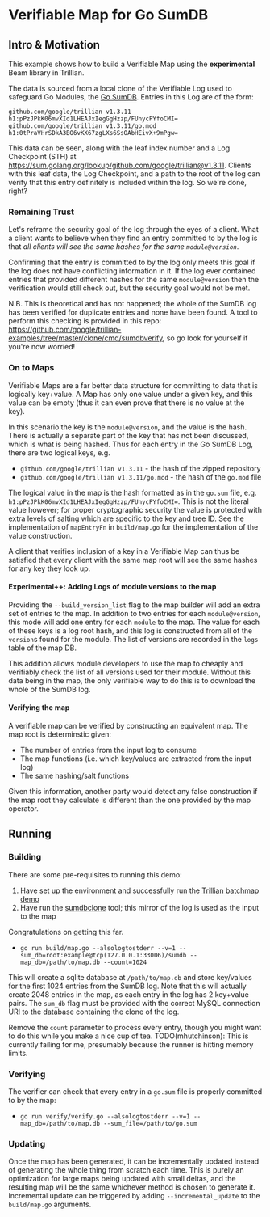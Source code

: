 # Verifiable Map for Go SumDB

## Intro & Motivation

This example shows how to build a Verifiable Map using the **experimental** Beam library in Trillian.

The data is sourced from a local clone of the Verifiable Log used to safeguard Go Modules, the
[Go SumDB](https://blog.golang.org/module-mirror-launch).
Entries in this Log are of the form:

```
github.com/google/trillian v1.3.11 h1:pPzJPkK06mvXId1LHEAJxIegGgHzzp/FUnycPYfoCMI=
github.com/google/trillian v1.3.11/go.mod h1:0tPraVHrSDkA3BO6vKX67zgLXs6SsOAbHEivX+9mPgw=
```

This data can be seen, along with the leaf index number and a Log Checkpoint (STH) at https://sum.golang.org/lookup/github.com/google/trillian@v1.3.11.
Clients with this leaf data, the Log Checkpoint, and a path to the root of the log can verify that this entry definitely is included within the log.
So we're done, right?

### Remaining Trust
Let's reframe the security goal of the log through the eyes of a client.
What a client wants to believe when they find an entry committed to by the log is that *all clients will see the same hashes for the same `module@version`*.

Confirming that the entry is committed to by the log only meets this goal if the log does not have conflicting information in it.
If the log ever contained entries that provided different hashes for the same `module@version` then the verification would still check out, but the security goal would not be met.

N.B. This is theoretical and has not happened; the whole of the SumDB log has been verified for duplicate entries and none have been found.
A tool to perform this checking is provided in this repo: https://github.com/google/trillian-examples/tree/master/clone/cmd/sumdbverify, so go look for yourself if you're now worried!

### On to Maps

Verifiable Maps are a far better data structure for committing to data that is logically key+value.
A Map has only one value under a given key, and this value can be empty (thus it can even prove that there is no value at the key).

In this scenario the key is the `module@version`, and the value is the hash.
There is actually a separate part of the key that has not been discussed, which is what is being hashed.
Thus for each entry in the Go SumDB Log, there are two logical keys, e.g.
 * `github.com/google/trillian v1.3.11` - the hash of the zipped repository
 * `github.com/google/trillian v1.3.11/go.mod` - the hash of the `go.mod` file

The logical value in the map is the hash formatted as in the `go.sum` file, e.g. `h1:pPzJPkK06mvXId1LHEAJxIegGgHzzp/FUnycPYfoCMI=`.
This is not the literal value however; for proper cryptographic security the value is protected with extra levels of salting which are specific to the key and tree ID.
See the implementation of `mapEntryFn` in `build/map.go` for the implementation of the value construction.

A client that verifies inclusion of a key in a Verifiable Map can thus be satisfied that every client with the same map root will see the same hashes for any key they look up.

#### Experimental++: Adding Logs of module versions to the map

Providing the `--build_version_list` flag to the map builder will add an extra set of entries to the map.
In addition to two entries for each `module@version`, this mode will add one entry for each `module` to the map.
The value for each of these keys is a log root hash, and this log is constructed from all of the `version`s found for the module.
The list of versions are recorded in the `logs` table of the map DB.

This addition allows module developers to use the map to cheaply and verifiably check the list of all versions used for their module.
Without this data being in the map, the only verifiable way to do this is to download the whole of the SumDB log.

#### Verifying the map

A verifiable map can be verified by constructing an equivalent map.
The map root is determinstic given:
 * The number of entries from the input log to consume
 * The map functions (i.e. which key/values are extracted from the input log)
 * The same hashing/salt functions

Given this information, another party would detect any false construction if the map root they calculate is different than the one provided by the map operator.

## Running

### Building

There are some pre-requisites to running this demo:
 1. Have set up the environment and successfully run the [Trillian batchmap demo](https://github.com/google/trillian/tree/master/experimental/batchmap)
 2. Have run the [sumdbclone](https://github.com/google/trillian-examples/tree/master/clone/cmd/sumdbclone) tool; this mirror of the log is used as the input to the map

Congratulations on getting this far.

 * `go run build/map.go --alsologtostderr --v=1 --sum_db=root:example@tcp(127.0.0.1:33006)/sumdb --map_db=/path/to/map.db --count=1024`

This will create a sqlite database at `/path/to/map.db` and store key/values for the first 1024 entries from the SumDB log.
Note that this will actually create 2048 entries in the map, as each entry in the log has 2 key+value pairs.
The `sum_db` flag must be provided with the correct MySQL connection URI to the database containing the clone of the log.

Remove the `count` parameter to process every entry, though you might want to do this while you make a nice cup of tea.
TODO(mhutchinson): This is currently failing for me, presumably because the runner is hitting memory limits.

### Verifying

The verifier can check that every entry in a `go.sum` file is properly committed to by the map:

 * `go run verify/verify.go --alsologtostderr --v=1 --map_db=/path/to/map.db --sum_file=/path/to/go.sum`

### Updating

Once the map has been generated, it can be incrementally updated instead of generating the whole thing from scratch each time.
This is purely an optimization for large maps being updated with small deltas, and the resulting map will be the same whichever method is chosen to generate it.
Incremental update can be triggered by adding `--incremental_update` to the `build/map.go` arguments.

